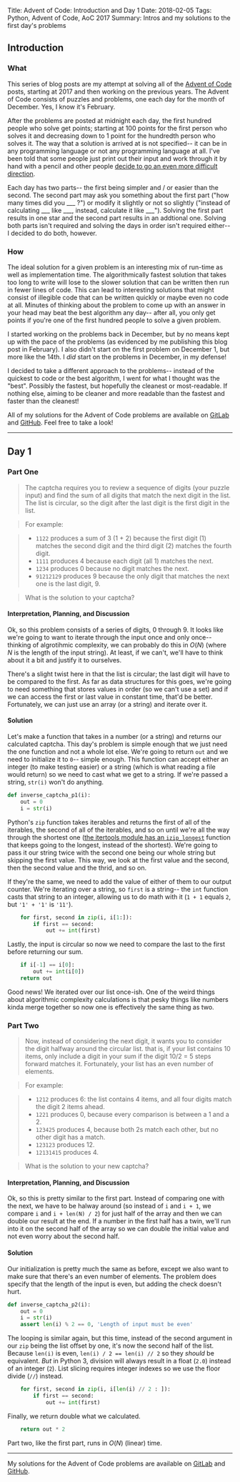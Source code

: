 Title: Advent of Code: Introduction and Day 1
Date: 2018-02-05
Tags: Python, Advent of Code, AoC 2017
Summary: Intros and my solutions to the first day's problems


## Introduction

### What

This series of blog posts are my attempt at solving all of the [Advent of Code](http://adventofcode.com/) posts, starting at 2017 and then working on the previous years.
The Advent of Code consists of puzzles and problems, one each day for the month of December.
Yes, I know it's February.

After the problems are posted at midnight each day, the first hundred people who solve get points; starting at 100 points for the first person who solves it and decreasing down to 1 point for the hundredth person who solves it.
The way that a solution is arrived at is not specified-- it can be in any programming language or not any programming language at all.
I've been told that some people just print out their input and work through it by hand with a pencil and other people [decide to go an even more difficult direction](https://www.reddit.com/r/adventofcode/comments/7jicl9/2017_day_13_part_1factorio_anyone_here_play/).

Each day has two parts-- the first being simpler and / or easier than the second.  The second part may ask you something about the first part ("how many times did you \_\_\_ ?") or modify it slightly or not so slightly ("instead of calculating \_\_\_ like \_\_\_, instead, calculate it like \_\_\_").
Solving the first part results in one star and the second part results in an addtional one.
Solving both parts isn't required and solving the days in order isn't required either-- I decided to do both, however.

### How

The ideal solution for a given problem is an interesting mix of run-time as well as implementation time.
The algorithmically fastest solution that takes too long to write will lose to the slower solution that can be written then run in fewer lines of code.
This can lead to interesting solutions that might consist of illegible code that can be written quickly or maybe even no code at all.
Minutes of thinking about the problem to come up with an answer in your head may beat the best algorithm any day-- after all, you only get points if you're one of the first hundred people to solve a given problem.

I started working on the problems back in December, but by no means kept up with the pace of the problems (as evidenced by me publishing this blog post in February).
I also didn't start on the first problem on December 1, but more like the 14th.
I _did_ start on the problems in December, in my defense!

I decided to take a different approach to the problems-- instead of the quickest to code or the best algorithm, I went for what I thought was the "best".
Possibly the fastest, but hopefully the cleanest or most-readable.
If nothing else, aiming to be cleaner and more readable than the fastest and faster than the cleanest!

All of my solutions for the Advent of Code problems are available on [GitLab](https://gitlab.com/byarmis/AdventOfCode) and [GitHub](https://github.com/byarmis/AdventOfCode).
Feel free to take a look!

----

## Day 1

### Part One

> The captcha requires you to review a sequence of digits (your puzzle input) and find the sum of all digits that match the next digit in the list.
> The list is circular, so the digit after the last digit is the first digit in the list.

> For example:

> * `1122` produces a sum of 3 (1 + 2) because the first digit (1) matches the second digit and the third digit (2) matches the fourth digit.
> * `1111` produces 4 because each digit (all 1) matches the next.
> * `1234` produces 0 because no digit matches the next.
> * `91212129` produces 9 because the only digit that matches the next one is the last digit, 9.

> What is the solution to your captcha?

#### Interpretation, Planning, and Discussion

Ok, so this problem consists of a series of digits, 0 through 9.
It looks like we're going to want to iterate through the input once and only once-- thinking of algrotihmic complexity, we can probably do this in $O(N)$ (where $N$ is the length of the input string).
At least, if we can't, we'll have to think about it a bit and justify it to ourselves.

There's a slight twist here in that the list is circular; the last digit will have to be compared to the first.
As far as data structures for this goes, we're going to need something that stores values in order (so we can't use a set) and if we can access the first or last value in constant time, that'd be better.
Fortunately, we can just use an array (or a string) and iterate over it.

#### Solution

Let's make a function that takes in a number (or a string) and returns our calculated captcha.
This day's problem is simple enough that we just need the one function and not a whole lot else.
We're going to return `out` and we need to initialize it to `0`-- simple enough.
This function can accept either an integer (to make testing easier) or a string (which is what reading a file would return) so we need to cast what we get to a string.
If we're passed a string, `str(i)` won't do anything.

```python
def inverse_captcha_p1(i):
    out = 0
    i = str(i)
```
Python's `zip` function takes iterables and returns the first of all of the iterables, the second of all of the iterables, and so on until we're all the way through the shortest one ([the itertools module has an `izip_longest`](https://docs.python.org/3/library/itertools.html#itertools.zip_longest) function that keeps going to the longest, instead of the shortest).
We're going to pass it our string twice with the second one being our whole string but skipping the first value.
This way, we look at the first value and the second, then the second value and the thrid, and so on.

If they're the same, we need to add the value of either of them to our output counter.
We're iterating over a string, so `first` is a string-- the `int` function casts that string to an integer, allowing us to do math with it (`1 + 1` equals `2`, but `'1' + '1'` is `'11'`).

```python
    for first, second in zip(i, i[1:]):
        if first == second:
            out += int(first)
```

Lastly, the input is circular so now we need to compare the last to the first before returning our sum.

```python
    if i[-1] == i[0]:
        out += int(i[0])
    return out

```

Good news!
We iterated over our list once-ish.
One of the weird things about algorithmic complexity calculations is that pesky things like numbers kinda merge together so now one is effectively the same thing as two.

### Part Two

> Now, instead of considering the next digit, it wants you to consider the digit halfway around the circular list. that is, if your list contains 10 items, only include a digit in your sum if the digit 10/2 = 5 steps forward matches it.
> Fortunately, your list has an even number of elements.

> For example:

> * `1212` produces 6: the list contains 4 items, and all four digits match the digit 2 items ahead.
> * `1221` produces 0, because every comparison is between a 1 and a 2.
> * `123425` produces 4, because both 2s match each other, but no other digit has a match.
> * `123123` produces 12.
> * `12131415` produces 4.

> What is the solution to your new captcha?

#### Interpretation, Planning, and Discussion

Ok, so this is pretty similar to the first part.
Instead of comparing one with the next, we have to be halway around (so instead of `i` and `i + 1`, we compare `i` and `i + len(N) / 2`) for just half of the array and then we can double our result at the end.
If a number in the first half has a twin, we'll run into it on the second half of the array so we can double the initial value and not even worry about the second half.

#### Solution

Our initialization is pretty much the same as before, except we also want to make sure that there's an even number of elements.
The problem does specify that the length of the input is even, but adding the check doesn't hurt. 

```python
def inverse_captcha_p2(i):
    out = 0
    i = str(i)
    assert len(i) % 2 == 0, 'Length of input must be even'
```

The looping is similar again, but this time, instead of the second argument in our `zip` being the list offset by one, it's now the second half of the list.
Because `len(i)` is even, `len(i) / 2 == len(i) // 2` so they _should_ be equivalent.
_But_ in Python 3, division will always result in a float (`2.0`) instead of an integer (`2`).
List slicing requires integer indexes so we use the floor divide (`//`) instead.

```python
    for first, second in zip(i, i[len(i) // 2 : ]):
        if first == second:
            out += int(first)
```

Finally, we return double what we calculated.

```python
    return out * 2
```

Part two, like the first part, runs in $O(N)$ (linear) time.

----

My solutions for the Advent of Code problems are available on [GitLab](https://gitlab.com/byarmis/AdventOfCode) and [GitHub](https://github.com/byarmis/AdventOfCode).

